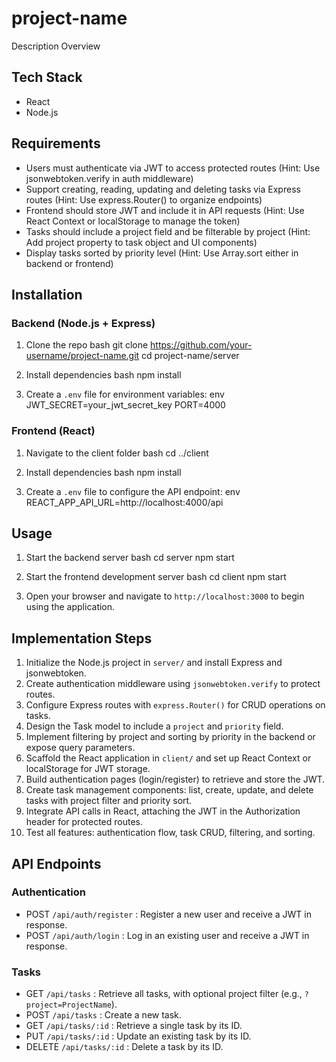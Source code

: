 # project-name

Description
Overview

## Tech Stack
- React
- Node.js

## Requirements
- Users must authenticate via JWT to access protected routes (Hint: Use jsonwebtoken.verify in auth middleware)
- Support creating, reading, updating and deleting tasks via Express routes (Hint: Use express.Router() to organize endpoints)
- Frontend should store JWT and include it in API requests (Hint: Use React Context or localStorage to manage the token)
- Tasks should include a project field and be filterable by project (Hint: Add project property to task object and UI components)
- Display tasks sorted by priority level (Hint: Use Array.sort either in backend or frontend)

## Installation

### Backend (Node.js + Express)
1. Clone the repo
   bash
   git clone https://github.com/your-username/project-name.git
   cd project-name/server
   
2. Install dependencies
   bash
   npm install
   
3. Create a `.env` file for environment variables:
   env
   JWT_SECRET=your_jwt_secret_key
   PORT=4000
   

### Frontend (React)
1. Navigate to the client folder
   bash
   cd ../client
   
2. Install dependencies
   bash
   npm install
   
3. Create a `.env` file to configure the API endpoint:
   env
   REACT_APP_API_URL=http://localhost:4000/api
   

## Usage
1. Start the backend server
   bash
   cd server
   npm start
   
2. Start the frontend development server
   bash
   cd client
   npm start
   
3. Open your browser and navigate to `http://localhost:3000` to begin using the application.

## Implementation Steps
1. Initialize the Node.js project in `server/` and install Express and jsonwebtoken.
2. Create authentication middleware using `jsonwebtoken.verify` to protect routes.
3. Configure Express routes with `express.Router()` for CRUD operations on tasks.
4. Design the Task model to include a `project` and `priority` field.
5. Implement filtering by project and sorting by priority in the backend or expose query parameters.
6. Scaffold the React application in `client/` and set up React Context or localStorage for JWT storage.
7. Build authentication pages (login/register) to retrieve and store the JWT.
8. Create task management components: list, create, update, and delete tasks with project filter and priority sort.
9. Integrate API calls in React, attaching the JWT in the Authorization header for protected routes.
10. Test all features: authentication flow, task CRUD, filtering, and sorting.

## API Endpoints

### Authentication
- POST `/api/auth/register` : Register a new user and receive a JWT in response.
- POST `/api/auth/login`    : Log in an existing user and receive a JWT in response.

### Tasks
- GET `/api/tasks`          : Retrieve all tasks, with optional project filter (e.g., `?project=ProjectName`).
- POST `/api/tasks`         : Create a new task.
- GET `/api/tasks/:id`      : Retrieve a single task by its ID.
- PUT `/api/tasks/:id`      : Update an existing task by its ID.
- DELETE `/api/tasks/:id`   : Delete a task by its ID.